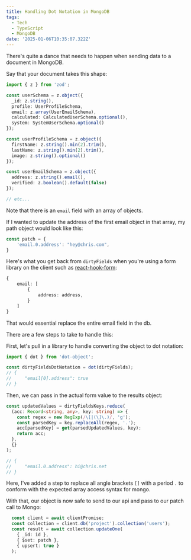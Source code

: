 ```yaml
---
title: Handling Dot Notation in MongoDB
tags:
  - Tech
  - TypeScript
  - MongoDB
date: '2025-01-06T10:35:07.322Z'
---
```


There's quite a dance that needs to happen when sending data to a document in MongoDB.

Say that your document takes this shape:

```TypeScript
import { z } from 'zod';

const userSchema = z.object({
  _id: z.string(),
  profile: UserProfileSchema,
  email: z.array(UserEmailSchema),
  calculated: CalculatedUserSchema.optional(),
  system: SystemUserSchema.optional()
});

const userProfileSchema = z.object({
  firstName: z.string().min(2).trim(),
  lastName: z.string().min(2).trim(),
  image: z.string().optional()
});

const userEmailSchema = z.object({
  address: z.string().email(),
  verified: z.boolean().default(false)
});

// etc...
```

Note that there is an `email` field with an array of objects.

If I wanted to update the address of the first email object in that array, my path object would look like this:

```TypeScript
const patch = {
	'email.0.address': "hey@chris.com",
}

```

Here's what you get back from `dirtyFields` when you're using a form library on the client such as [react-hook-form](https://react-hook-form.com/):

```TypeScript
{
	email: [
		{
			address: address,
		}
	]
}
```

That would essential replace the entire email field in the db.

There are a few steps to take to handle this:

First, let's pull in a library to handle converting the object to dot notation:

```TypeScript
import { dot } from 'dot-object';

const dirtyFieldsDotNotation = dot(dirtyFields);
// {
//     "email[0].address": true
// }
```

Then, we can pass in the actual form value to the results object:

```TypeScript
const updatedValues = dirtyFieldsKeys.reduce(
  (acc: Record<string, any>, key: string) => {
    const regex = new RegExp(/\[|(\]\.)/, 'g');
    const parsedKey = key.replaceAll(regex, '.');
    acc[parsedKey] = get(parsedUpdatedValues, key);
    return acc;
  },
  {}
);

// {
//     "email.0.address": hi@chris.net
// }
```

Here, I've added a step to replace all angle brackets `[]` with a period `.` to conform with the expected array access syntax for mongo.

With that, our object is now safe to send to our api and pass to our patch call to Mongo:

```TypeScript
  const client = await clientPromise;
  const collection = client.db('project').collection('users');
  const result = await collection.updateOne(
    { _id: id },
    { $set: patch },
    { upsert: true }
  );
```
